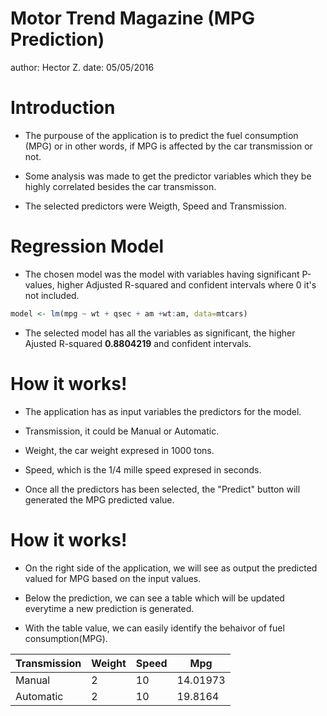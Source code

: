 Motor Trend Magazine (MPG Prediction)
========================================================
author: Hector Z.
date: 05/05/2016

Introduction
========================================================

- The purpouse of the application is to predict the fuel consumption (MPG) or in other words, if MPG is affected by the car transmission or not.

- Some analysis was made to get the predictor variables which they be highly correlated besides
the car transmisson.

- The selected predictors were Weigth, Speed and Transmission.


Regression Model
========================================================

- The chosen model was the model with variables having significant P-values, higher Adjusted
R-squared and confident intervals where 0 it's not included.



```r
model <- lm(mpg ~ wt + qsec + am +wt:am, data=mtcars)
```

- The selected model has all the variables as significant, the higher Ajusted R-squared
**0.8804219** and confident intervals.



How it works!
========================================================

 - The application has as input variables the predictors for the model.
 
 - Transmission, it could be Manual or Automatic.
 
 - Weight, the car weight expresed in 1000 tons.
 
 - Speed, which is the 1/4 mille speed expresed in seconds.
 
 - Once all the predictors has been selected, the "Predict" button will generated the MPG predicted
 value.
 
 
 How it works!
========================================================
 - On the right side of the application, we will see as output the predicted valued for MPG based
 on the input values.
 
 - Below the prediction, we can see a table which will be updated everytime a new prediction is generated.
 
 - With the table value, we can easily identify the behaivor of fuel consumption(MPG).
 
 Transmission | Weight  | Speed  |  Mpg
------------- | ------- | ------ | ---------
Manual        |   2     |   10   |  14.01973
Automatic     |   2     |   10   |  19.8164  
 

